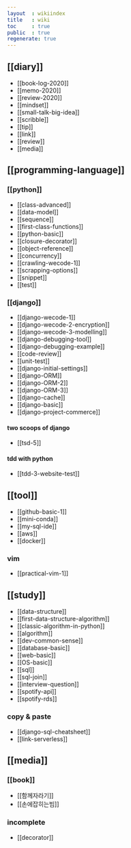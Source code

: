 ```yaml
---
layout  : wikiindex
title   : wiki
toc     : true
public  : true
regenerate: true
---
```


## [[diary]]

* [[book-log-2020]]
* [[memo-2020]]
* [[review-2020]]
* [[mindset]]
* [[small-talk-big-idea]]
* [[scribble]]
* [[tip]]
* [[link]]
* [[review]]
* [[media]]

## [[programming-language]]

### [[python]]

* [[class-advanced]]
* [[data-model]]
* [[sequence]]
* [[first-class-functions]]
* [[python-basic]]
* [[closure-decorator]]
* [[object-reference]]
* [[concurrency]]
* [[crawling-wecode-1]]
* [[scrapping-options]]
* [[snippet]]
* [[test]]

### [[django]]

* [[django-wecode-1]]
* [[django-wecode-2-encryption]]
* [[django-wecode-3-modelling]] 
* [[django-debugging-tool]]
* [[django-debugging-example]]
* [[code-review]]
* [[unit-test]]
* [[django-initial-settings]]
* [[django-ORM]]
* [[django-ORM-2]]
* [[django-ORM-3]]
* [[django-cache]]
* [[django-basic]]
* [[django-project-commerce]]

#### two scoops of django

* [[tsd-5]]

#### tdd with python

* [[tdd-3-website-test]]

## [[tool]]

* [[github-basic-1]]
* [[mini-conda]]
* [[my-sql-ide]]
* [[aws]]
* [[docker]]

### vim

* [[practical-vim-1]]

## [[study]]

* [[data-structure]] 
* [[first-data-structure-algorithm]]
* [[classic-algorithm-in-python]] 
* [[algorithm]]
* [[dev-common-sense]]
* [[database-basic]]
* [[web-basic]]
* [[OS-basic]]
* [[sql]]
* [[sql-join]]
* [[interview-question]]
* [[spotify-api]]
* [[spotify-rds]]

### copy & paste

* [[django-sql-cheatsheet]]
* [[link-serverless]] 

## [[media]]

### [[book]]

* [[함께자라기]]
* [[손에잡히는빔]]

### incomplete

- [[decorator]]
